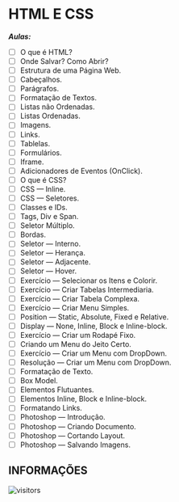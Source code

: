 # HTML E CSS

***Aulas:***

- [ ] O que é HTML?
- [ ] Onde Salvar? Como Abrir?
- [ ] Estrutura de uma Página Web.
- [ ] Cabeçalhos.
- [ ] Parágrafos.
- [ ] Formatação de Textos.
- [ ] Listas não Ordenadas.
- [ ] Listas Ordenadas.
- [ ] Imagens.
- [ ] Links.
- [ ] Tablelas.
- [ ] Formulários.
- [ ] Iframe.
- [ ] Adicionadores de Eventos (OnClick).
- [ ] O que é CSS?
- [ ] CSS — Inline.
- [ ] CSS — Seletores.
- [ ] Classes e IDs.
- [ ] Tags, Div e Span.
- [ ] Seletor Múltiplo.
- [ ] Bordas.
- [ ] Seletor — Interno.
- [ ] Seletor — Herança.
- [ ] Seletor — Adjacente.
- [ ] Seletor — Hover.
- [ ] Exercício — Selecionar os Itens e Colorir.
- [ ] Exercício — Criar Tabelas Intermediaria.
- [ ] Exercício — Criar Tabela Complexa.
- [ ] Exercício — Criar Menu Simples.
- [ ] Position — Static, Absolute, Fixed e Relative.
- [ ] Display — None, Inline, Block e Inline-block.
- [ ] Exercício — Criar um Rodapé Fixo.
- [ ] Criando um Menu do Jeito Certo.
- [ ] Exercício — Criar um Menu com DropDown.
- [ ] Resolução — Criar um Menu com DropDown.
- [ ] Formatação de Texto.
- [ ] Box Model.
- [ ] Elementos Flutuantes.
- [ ] Elementos Inline, Block e Inline-block.
- [ ] Formatando Links.
- [ ] Photoshop — Introdução.
- [ ] Photoshop — Criando Documento.
- [ ] Photoshop — Cortando Layout.
- [ ] Photoshop — Salvando Imagens.

## INFORMAÇÕES

![visitors](https://visitor-badge.glitch.me/badge?page_id=Devsgeeknerd.html-e-css-zp "Total de Visitas")
